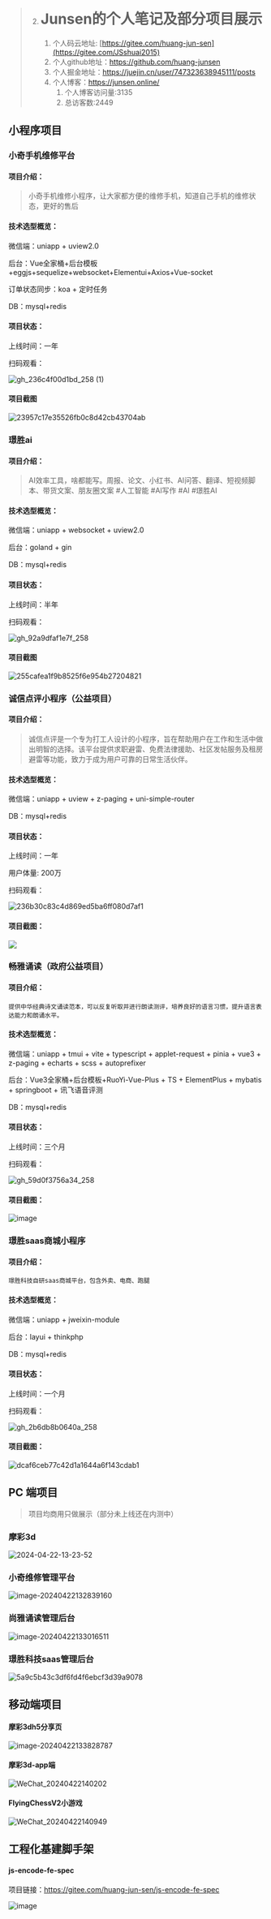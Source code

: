 > 2. # Junsen的个人笔记及部分项目展示
>
>    1. 个人码云地址: [https://gitee.com/huang-jun-sen](https://gitee.com/JSshuai2015)
>    2. 个人github地址：https://github.com/huang-junsen
>    3. 个人掘金地址：https://juejin.cn/user/747323638945111/posts
>    4. 个人博客：https://junsen.online/
>       1. 个人博客访问量:3135
>       2. 总访客数:2449
>

## 小程序项目

### 小奇手机维修平台

#### 项目介绍：

> 小奇手机维修小程序，让大家都方便的维修手机，知道自己手机的维修状态，更好的售后

#### 技术选型概览： 

微信端：uniapp + uview2.0

后台：Vue全家桶+后台模板+eggjs+sequelize+websocket+Elementui+Axios+Vue-socket

订单状态同步：koa + 定时任务

DB：mysql+redis 

#### 项目状态：

上线时间：一年

扫码观看：

![gh_236c4f00d1bd_258 (1)](https://tuchuang.junsen.online/i/2024/04/22/kckgux-2.jpg)

#### 项目截图

![23957c17e35526fb0c8d42cb43704ab](https://tuchuang.junsen.online/i/2024/04/22/kdrdxk-2.jpg)

### 璟胜ai

#### 项目介绍：

> AI效率工具，啥都能写。周报、论文、小红书、AI问答、翻译、短视频脚本、带货文案、朋友圈文案 #人工智能 #AI写作 #AI #璟胜AI

#### 技术选型概览： 

微信端：uniapp + websocket + uview2.0

后台：goland + gin

DB：mysql+redis 

#### 项目状态：

上线时间：半年

扫码观看：

![gh_92a9dfaf1e7f_258](https://tuchuang.junsen.online/i/2024/04/22/kfddzk-2.jpg)



#### 项目截图

![255cafea1f9b8525f6e954b27204821](https://tuchuang.junsen.online/i/2024/04/22/kfba6o-2.jpg)

### 诚信点评小程序（公益项目）

#### 项目介绍：

> 诚信点评是一个专为打工人设计的小程序，旨在帮助用户在工作和生活中做出明智的选择。该平台提供求职避雷、免费法律援助、社区发帖服务及租房避雷等功能，致力于成为用户可靠的日常生活伙伴。

#### 技术选型概览： 

微信端：uniapp + uview +  z-paging + uni-simple-router

DB：mysql+redis 

#### 项目状态：

上线时间：一年

用户体量: 200万

扫码观看：

![236b30c83c4d869ed5ba6ff080d7af1](https://tuchuang.junsen.online/i/2024/04/22/lv8qyg-2.jpg)

#### 项目截图：

![](https://tuchuang.junsen.online/i/2024/04/22/ktwg6g-2.png)

### 畅雅诵读（政府公益项目）

#### 项目介绍：

```
提供中华经典诗文诵读范本，可以反复听取并进行朗读测评，培养良好的语言习惯，提升语言表达能力和朗诵水平。
```

#### 技术选型概览： 

微信端：uniapp + tmui + vite + typescript + applet-request + pinia + vue3 + z-paging + echarts + scss + autoprefixer

后台：Vue3全家桶+后台模板+RuoYi-Vue-Plus \+ TS + ElementPlus + mybatis + springboot + 讯飞语音评测

DB：mysql+redis 

#### 项目状态：

上线时间：三个月

扫码观看：

![gh_59d0f3756a34_258](https://tuchuang.junsen.online/i/2024/04/22/km43jr-2.jpg)

#### 项目截图：

![image](https://tuchuang.junsen.online/i/2024/04/22/kp3n72-2.png)



### 璟胜saas商城小程序

#### 项目介绍：

```
璟胜科技自研saas商城平台，包含外卖、电商、跑腿
```

#### 技术选型概览： 

微信端：uniapp + jweixin-module

后台：layui + thinkphp

DB：mysql+redis 

#### 项目状态：

上线时间：一个月

扫码观看：

![gh_2b6db8b0640a_258](https://tuchuang.junsen.online/i/2024/04/22/lswyjd-2.jpg)

#### 项目截图：

![dcaf6ceb77c42d1a1644a6f143cdab1](https://tuchuang.junsen.online/i/2024/04/22/ltg4x4-2.jpg)



##  PC 端项目

> 项目均商用只做展示（部分未上线还在内测中）

### 摩彩3d

![2024-04-22-13-23-52](https://tuchuang.junsen.online/i/2024/04/22/ly7yrx-2.gif)

### 小奇维修管理平台

![image-20240422132839160](https://tuchuang.junsen.online/i/2024/04/22/lyuzk7-2.png)

### 尚雅诵读管理后台

![image-20240422133016511](https://tuchuang.junsen.online/i/2024/04/22/lzx9ha-2.png)

### 璟胜科技saas管理后台

![5a9c5b43c3df6fd4f6ebcf3d39a9078](https://tuchuang.junsen.online/i/2024/04/22/m0q84o-2.png)

## 移动端项目

#### 摩彩3dh5分享页

![image-20240422133828787](https://tuchuang.junsen.online/i/2024/04/22/m4r7j0-2.png)

#### 摩彩3d-app端

![WeChat_20240422140202](https://tuchuang.junsen.online/i/2024/04/22/n7dsee.gif)

#### FlyingChessV2小游戏

![WeChat_20240422140949](https://tuchuang.junsen.online/i/2024/04/22/nbtq0h.gif)

## 工程化基建脚手架

#### js-encode-fe-spec

项目链接：https://gitee.com/huang-jun-sen/js-encode-fe-spec

![image](https://tuchuang.junsen.online/i/2024/04/22/njf92e.png)


